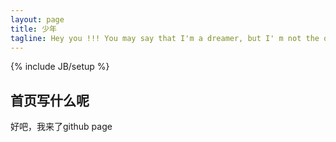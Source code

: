 ```yaml
---
layout: page
title: 少年 
tagline: Hey you !!! You may say that I'm a dreamer, but I' m not the only one !
---
```

{% include JB/setup %}



## 首页写什么呢

好吧，我来了github page
    


